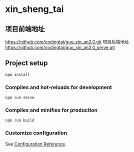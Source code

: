 # xin_sheng_tai
## 项目前端地址
https://github.com/codingtai/guo_xin_an2.0.git
项目后端地址
https://github.com/codingtai/guo_xin_an2.0_serve.git


## Project setup
```
npm install
```

### Compiles and hot-reloads for development
```
npm run serve
```

### Compiles and minifies for production
```
npm run build
```

### Customize configuration
See [Configuration Reference](https://cli.vuejs.org/config/).
